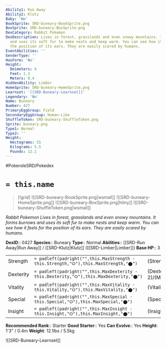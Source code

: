 ```yaml
---
Ability1: Run Away
Ability2: Klutz
Baby: 'No'
BookSprite: SRD-buneary-BookSprite.png
BoxSprite: SRD-buneary-BoxSprite.png
DexCategory: Rabbit Pokemon
DexDescription: Lives in forest, grasslands and even snowy mountains. It forms burrows
  and uses its soft fur to make nests and keep warm. You can see how it feels for
  the position of its ears. They are easily scared by humans.
EventAbilities: ''
GenderType: ''
HasForm: 'No'
Height:
  Deimeters: 4
  Feet: 1.3
  Meters: 0.4
HiddenAbility: Limber
HomeSprite: SRD-buneary-HomeSprite.png
Learnset: '[[SRD-Buneary-Learnset]]'
Legendary: 'No'
Name: Buneary
Number: 427
PrimaryEggGroup: Field
SecondaryEggGroup: Human-Like
ShuffleToken: SRD-buneary-ShuffleToken.png
Sprite: buneary.png
Type1: Normal
Type2: ''
Weight:
  Hectograms: 55
  Kilograms: 5.5
  Pounds: 12.1
---
```


#PokeroleSRD/Pokedex

# `= this.name`

> [!grid]
> ![[SRD-buneary-BookSprite.png|wsmall]]
> ![[SRD-buneary-HomeSprite.png]]
> ![[SRD-buneary-BoxSprite.png|htiny]]
> ![[SRD-buneary-ShuffleToken.png|wsmall]]


*Rabbit Pokemon*
*Lives in forest, grasslands and even snowy mountains. It forms burrows and uses its soft fur to make nests and keep warm. You can see how it feels for the position of its ears. They are easily scared by humans.*

**DexID**:: 0427
**Species**:: Buneary
**Type**:: Normal
**Abilities**:: [[SRD-Run Away|Run Away]] / [[SRD-Klutz|Klutz]] ([[SRD-Limber|Limber]])
**Base HP**:: 3

|           |                                                                                        |                                          |
| --------- | -------------------------------------------------------------------------------------- | ---------------------------------------- |
| Strength  | `= padleft(padright("",this.MaxStrength - this.Strength,"⭘"),this.MaxStrength,"⬤")`    | (Strength::2)/(MaxStrength::4)   |
| Dexterity | `= padleft(padright("",this.MaxDexterity - this.Dexterity,"⭘"),this.MaxDexterity,"⬤")` | (Dexterity:: 2)/(MaxDexterity::5) |
| Vitality  | `= padleft(padright("",this.MaxVitality - this.Vitality,"⭘"),this.MaxVitality,"⬤")`    | (Vitality::1)/(MaxVitality::3)   |
| Special   | `= padleft(padright("",this.MaxSpecial - this.Special,"⭘"),this.MaxSpecial,"⬤")`       | (Special::1)/(MaxSpecial::3)     |
| Insight   | `= padleft(padright("",this.MaxInsight - this.Insight,"⭘"),this.MaxInsight,"⬤")`       | (Insight::2)/(MaxInsight::4)     |


**Recommended Rank**:: Starter
**Good Starter**:: Yes
**Can Evolve**:: Yes
**Height**: 1'3" / 0.4m
**Weight**: 12.1lbs / 5.5kg

![[SRD-Buneary-Learnset]]